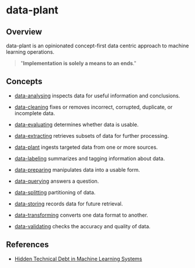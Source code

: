# data-plant

## Overview

data-plant is an opinionated concept-first data centric approach to machine learning operations.

> "**Implementation is solely a means to an ends**."

## Concepts

* [data-analysing](./data-analysing) inspects data for useful information and conclusions.

* [data-cleaning](./data-cleaning) fixes or removes incorrect, corrupted, duplicate, or incomplete data.

* [data-evaluating](./data-evaluating) determines whether data is usable.

* [data-extracting](./data-extracting) retrieves subsets of data for further processing.

* [data-plant](./data-plant) ingests targeted data from one or more sources.

* [data-labeling](./data-labeling) summarizes and tagging information about data.

* [data-preparing](./data-preparing) manipulates data into a usable form.

* [data-querying](./data-querying) answers a question. 

* [data-splitting](./data-splitting) partitioning of data.
 
* [data-storing](./data-storing) records data for future retrieval.

* [data-transforming](./data-tranforming) converts one data format to another. 

* [data-validating](./data-validating) checks the accuracy and quality of data.

## References

* [Hidden Technical Debt in Machine Learning Systems](https://papers.nips.cc/paper/2015/file/86df7dcfd896fcaf2674f757a2463eba-Paper.pdf)